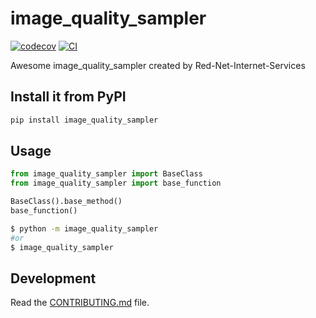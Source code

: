<!--  DELETE THE LINES ABOVE THIS AND WRITE YOUR PROJECT README BELOW -->

# image_quality_sampler

[![codecov](https://codecov.io/gh/Red-Net-Internet-Services/image_quality_sampler/branch/main/graph/badge.svg?token=image_quality_sampler_token_here)](https://codecov.io/gh/Red-Net-Internet-Services/image_quality_sampler)
[![CI](https://github.com/Red-Net-Internet-Services/image_quality_sampler/actions/workflows/main.yml/badge.svg)](https://github.com/Red-Net-Internet-Services/image_quality_sampler/actions/workflows/main.yml)

Awesome image_quality_sampler created by Red-Net-Internet-Services

## Install it from PyPI

```bash
pip install image_quality_sampler
```

## Usage

```py
from image_quality_sampler import BaseClass
from image_quality_sampler import base_function

BaseClass().base_method()
base_function()
```

```bash
$ python -m image_quality_sampler
#or
$ image_quality_sampler
```

## Development

Read the [CONTRIBUTING.md](CONTRIBUTING.md) file.
